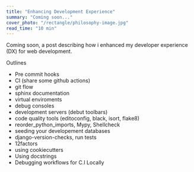 ```yaml
---
title: "Enhancing Development Experience"
summary: "Coming soon..."
cover_photo: "/rectangle/philosophy-image.jpg"
read_time: "10 min"
---
```


Coming soon, a post describing how i enhanced my developer experience (DX) for web development.

Outlines 

- Pre commit hooks
- CI (share some github actions)
- git flow
- sphinx documentation
- virtual enviroments
- debug consoles
- development servers (debut toolbars)
- code quality tools (editoconfig, black, isort, flake8)
- reorder_python_imports, Mypy, Shellcheck
- seeding your developement databases
- django-version-checks, run tests
- 12factors
- using cookiecutters
- Using docstrings
- Debugging workflows for C.I Locally